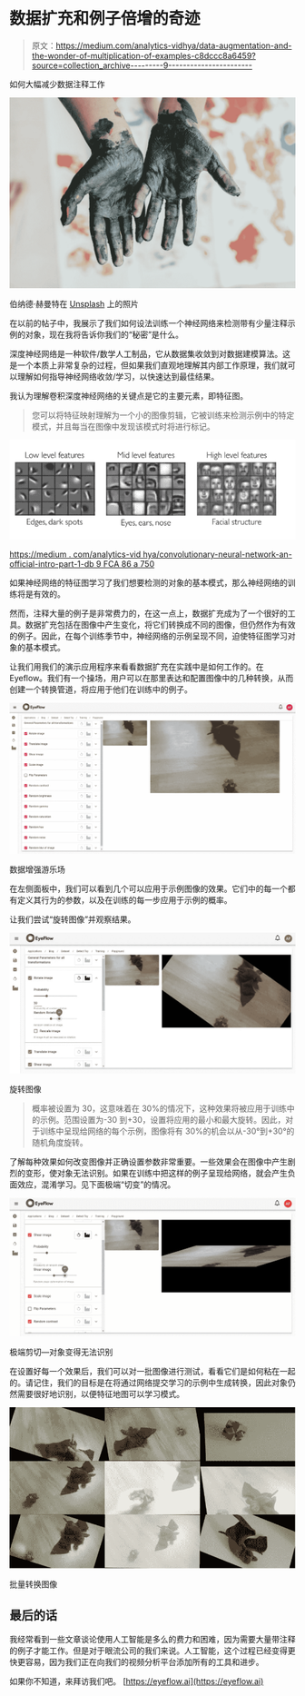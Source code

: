 # 数据扩充和例子倍增的奇迹

> 原文：<https://medium.com/analytics-vidhya/data-augmentation-and-the-wonder-of-multiplication-of-examples-c8dccc8a6459?source=collection_archive---------9----------------------->

如何大幅减少数据注释工作

![](img/64d96c5e5a33a12555d4cab4854568a1.png)

伯纳德·赫曼特在 [Unsplash](https://unsplash.com?utm_source=medium&utm_medium=referral) 上的照片

在以前的帖子中，我展示了我们如何设法训练一个神经网络来检测带有少量注释示例的对象，现在我将告诉你我们的“秘密”是什么。

深度神经网络是一种软件/数学人工制品，它从数据集收敛到对数据建模算法。这是一个本质上非常复杂的过程，但如果我们直观地理解其内部工作原理，我们就可以理解如何指导神经网络收敛/学习，以快速达到最佳结果。

我认为理解卷积深度神经网络的关键点是它的主要元素，即特征图。

> 您可以将特征映射理解为一个小的图像剪辑，它被训练来检测示例中的特定模式，并且每当在图像中发现该模式时将进行标记。

![](img/a05481a2dcda538cdfc7a72ecff58529.png)

[https://medium . com/analytics-vid hya/convolutionary-neural-network-an-official-intro-part-1-db 9 FCA 86 a 750](/analytics-vidhya/convolutional-neural-network-an-informal-intro-part-1-db9fca86a750)

如果神经网络的特征图学习了我们想要检测的对象的基本模式，那么神经网络的训练将是有效的。

然而，注释大量的例子是非常费力的，在这一点上，数据扩充成为了一个很好的工具。数据扩充包括在图像中产生变化，将它们转换成不同的图像，但仍然作为有效的例子。因此，在每个训练季节中，神经网络的示例呈现不同，迫使特征图学习对象的基本模式。

让我们用我们的演示应用程序来看看数据扩充在实践中是如何工作的。在 Eyeflow。我们有一个操场，用户可以在那里表达和配置图像中的几种转换，从而创建一个转换管道，将应用于他们在训练中的例子。

![](img/efb4db35525f5d37af93122be3e99379.png)

数据增强游乐场

在左侧面板中，我们可以看到几个可以应用于示例图像的效果。它们中的每一个都有定义其行为的参数，以及在训练的每一步应用于示例的概率。

让我们尝试“旋转图像”并观察结果。

![](img/30dacacd28b31e4995b268ff5d0ff149.png)

旋转图像

> 概率被设置为 30，这意味着在 30%的情况下，这种效果将被应用于训练中的示例。范围设置为-30 到+30，设置将应用的最小和最大旋转。因此，对于训练中呈现给网络的每个示例，图像将有 30%的机会以从-30°到+30°的随机角度旋转。

了解每种效果如何改变图像并正确设置参数非常重要。一些效果会在图像中产生剧烈的变形，使对象无法识别。如果在训练中把这样的例子呈现给网络，就会产生负面效应，混淆学习。见下面极端“切变”的情况。

![](img/51b327606891e98538f95c9e7853a51c.png)

极端剪切—对象变得无法识别

在设置好每一个效果后，我们可以对一批图像进行测试，看看它们是如何粘在一起的。请记住，我们的目标是在将通过网络提交学习的示例中生成转换，因此对象仍然需要很好地识别，以便特征地图可以学习模式。

![](img/9abaf88c1d3808d32c78d5bf4c252d39.png)

批量转换图像

## 最后的话

我经常看到一些文章谈论使用人工智能是多么的费力和困难，因为需要大量带注释的例子才能工作。但是对于眼流公司的我们来说。人工智能，这个过程已经变得更快更容易，因为我们正在向我们的视频分析平台添加所有的工具和进步。

如果你不知道，来拜访我们吧。 [https://eyeflow.ai](https://eyeflow.ai)